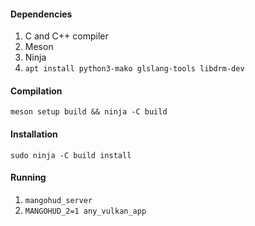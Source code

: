 #### Dependencies
1. C and C++ compiler
2. Meson
3. Ninja
4. `apt install python3-mako glslang-tools libdrm-dev`

#### Compilation

`meson setup build && ninja -C build`

#### Installation
`sudo ninja -C build install`

#### Running
1. `mangohud_server`
2. `MANGOHUD_2=1 any_vulkan_app`
